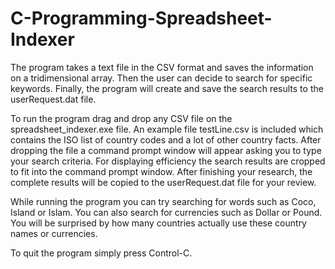 # C-Programming-Spreadsheet-Indexer
The program takes a text file in the CSV format and saves the information on a tridimensional array. Then the user can decide to search for specific keywords. Finally, the program will create and save the search results to the userRequest.dat file.

To run the program drag and drop any CSV file on the spreadsheet_indexer.exe file. An example file testLine.csv is included which contains the ISO list of country codes and a lot of other country facts. After dropping the file a command prompt window will appear asking you to type your search criteria. For displaying efficiency the search results are cropped to fit into the command prompt window. After finishing your research, the complete results will be copied to the userRequest.dat file for your review.

While running the program you can try searching for words such as Coco, Island or Islam. You can also search for currencies such as Dollar or Pound. You will be surprised by how many countries actually use these country names or currencies.

To quit the program simply press Control-C.
